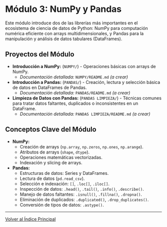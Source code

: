 # Módulo 3: NumPy y Pandas

Este módulo introduce dos de las librerías más importantes en el ecosistema de ciencia de datos de Python: NumPy para computación numérica eficiente con arrays multidimensionales, y Pandas para la manipulación y análisis de datos tabulares (DataFrames).

## Proyectos del Módulo

* **Introducción a NumPy:** (`NUMPY/`) - Operaciones básicas con arrays de NumPy.
    * *Documentación detallada:* `NUMPY/README.md` *(a crear)*
* **Introducción a Pandas:** (`PANDAS/`) - Creación, lectura y selección básica de datos en DataFrames de Pandas.
    * *Documentación detallada:* `PANDAS/README.md` *(a crear)*
* **Limpieza de Datos con Pandas:** (`PANDAS LIMPIEZA/`) - Técnicas comunes para tratar datos faltantes, duplicados o inconsistentes en un DataFrame.
    * *Documentación detallada:* `PANDAS LIMPIEZA/README.md` *(a crear)*

## Conceptos Clave del Módulo

* **NumPy:**
    * Creación de arrays (`np.array`, `np.zeros`, `np.ones`, `np.arange`).
    * Atributos de arrays (`shape`, `dtype`).
    * Operaciones matemáticas vectorizadas.
    * Indexación y slicing de arrays.
* **Pandas:**
    * Estructuras de datos: Series y DataFrames.
    * Lectura de datos (`pd.read_csv`).
    * Selección e indexación: `[]`, `.loc[]`, `.iloc[]`.
    * Inspección de datos: `.head()`, `.tail()`, `.info()`, `.describe()`.
    * Manejo de datos faltantes: `.isnull()`, `.fillna()`, `.dropna()`.
    * Eliminación de duplicados: `.duplicated()`, `.drop_duplicates()`.
    * Conversión de tipos de datos: `.astype()`.

---

[Volver al Índice Principal](../README.md)